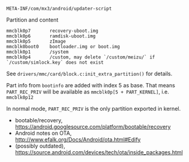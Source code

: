 `META-INF/com/mx3/android/updater-script`

Partition and content

	mmcblk0p7		recovery-uboot.img
	mmcblk0p6		ramdisk-uboot.img
	mmcblk0p5		zImage
	mmcblk0boot0	bootloader.img or boot.img
	mmcblk0p1		/system
	mmcblk0p4		/custom, may delete `/custom/meizu/` if `/custom/simlock.key` does not exist

See `drivers/mmc/card/block.c:init_extra_partition()` for details.

Part info from `bootinfo` are added with index 5 as base.  That means `PART_REC_PRIV` will be available as `mmcblk0p[5 + PART_KERNEL]`, i.e. `mmcblk0p12`

In normal mode, `PART_REC_PRIV` is the only partition exported in kernel.

- bootable/recovery, https://android.googlesource.com/platform/bootable/recovery
- Android notes on OTA, http://www.efalk.org/Docs/Android/ota.html#Edify
- (possibly outdated), https://source.android.com/devices/tech/ota/inside_packages.html